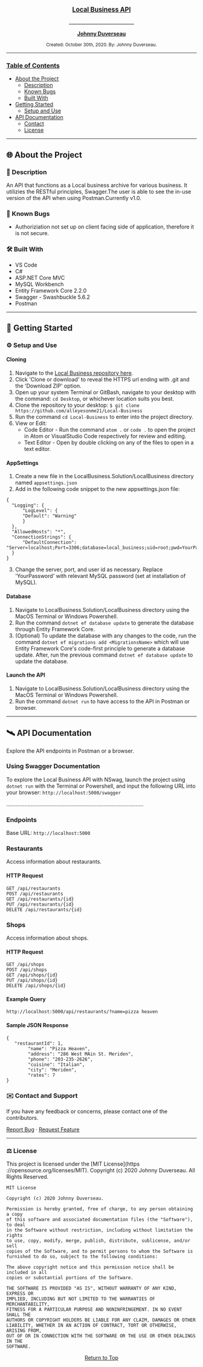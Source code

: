 <br>
<p align="center">
  <u><big> <b>Local Business API</b> </big></u>
</p>
<p align="center">
    <p align="center">
      ___________________________
    </p>
    <p align="center">   
         <a href="https://github.com/alleyesonme21">
            <strong>Johnny Duverseau</strong>
        </a>
    </p>
</p>

<p align="center">
  <small>Created: October 30th, 2020. By: Johnny Duverseau.</small>
</p>

<!-- Project Links -->
------------------------------
### <u>Table of Contents</u>
* <a href="#🌐-about-the-project">About the Project</a>
    * <a href="#📖-description">Description</a>
    * <a href="#🦠-known-bugs">Known Bugs</a>
    * <a href="#🛠-built-with">Built With</a>
    <!-- * <a href="#🔍-preview">Preview</a> -->
* <a href="#🏁-getting-started">Getting Started</a>
    * <a href="#⚙️-setup-and-use">Setup and Use</a>
* <a href="#🛰️-api-documentation">API Documentation</a>
    * <a href="#✉️-contact-and-support">Contact</a>
    * <a href="#⚖️-license">License</a>
    
------------------------------

## 🌐 About the Project

### 📖 Description
An API that functions as a Local business archive for various business. It utilizies the RESTful principles, Swagger.The user is able to see the in-use version of the API when using Postman.Currently v1.0.


### 🦠 Known Bugs

* Authoriziation not set up on client facing side of application, therefore it is not secure.

### 🛠 Built With
* VS Code
* C#
* ASP.NET Core MVC
* MySQL Workbench
* Entity Framework Core 2.2.0
* Swagger - Swashbuckle 5.6.2
* Postman

<!-- ### 🔍 Preview -->

------------------------------

## 🏁 Getting Started

### ⚙️ Setup and Use

  #### Cloning

  1) Navigate to the [Local Business repository here](https://github.com/alleyesonme21/Local-Business).
  2) Click 'Clone or download' to reveal the HTTPS url ending with .git and the 'Download ZIP' option.
  3) Open up your system Terminal or GitBash, navigate to your desktop with the command: `cd Desktop`, or whichever location suits you best.
  4) Clone the repository to your desktop: `$ git clone https://github.com/alleyesonme21/Local-Business`
  5) Run the command `cd Local-Business` to enter into the project directory.
  6) View or Edit:
      * Code Editor - Run the command `atom .` or `code .` to open the project in Atom or VisualStudio Code respectively for review and editing.
      * Text Editor - Open by double clicking on any of the files to open in a text editor.

  #### AppSettings

  1) Create a new file in the LocalBusiness.Solution/LocalBusiness directory named `appsettings.json`
  2) Add in the following code snippet to the new appsettings.json file:
  
  ```
{
    "Logging": {
        "LogLevel": {
        "Default": "Warning"
        }
    },
    "AllowedHosts": "*",
    "ConnectionStrings": {
        "DefaultConnection": "Server=localhost;Port=3306;database=local_business;uid=root;pwd=YourPassword;"
    }
}
  ```
  3) Change the server, port, and user id as necessary. Replace 'YourPassword' with relevant MySQL password (set at installation of MySQL).

  #### Database
  1) Navigate to LocalBusiness.Solution/LocalBusiness directory using the MacOS Terminal or Windows Powershell.
  2) Run the command `dotnet ef database update` to generate the database through Entity Framework Core.
  3) (Optional) To update the database with any changes to the code, run the command `dotnet ef migrations add <MigrationsName>` which will use Entity Framework Core's code-first principle to generate a database update. After, run the previous command `dotnet ef database update` to update the database.

  #### Launch the API
  1) Navigate to LocalBusiness.Solution/LocalBusiness directory using the MacOS Terminal or Windows Powershell.
  2) Run the command `dotnet run` to have access to the API in Postman or browser.

------------------------------

## 🛰️ API Documentation
Explore the API endpoints in Postman or a browser.

### Using Swagger Documentation 
To explore the Local Business API with NSwag, launch the project using `dotnet run` with the Terminal or Powershell, and input the following URL into your browser: `http://localhost:5000/swagger`

<!-- ### Using the JSON Web Token
In order to be authorized to use the POST, PUT, DELETE functionality of the API, please authenticate yourself through Postman.
* Open Postman and create a POST request using the URL: `http://localhost:5000/api/users/authenticate`
* Add the following query to the request as raw data in the Body tab:
```
{
    "UserName": "test",
    "Password": "test"
}
```
* The token will be generated in the response. Copy and paste it as the Token paramenter in the Authorization tab. -->

<!-- ### Note on Pagination
The Cretaceous Park API returns a default of 2 results per page at a time.

To modify this, use the query parameters `limit` and `start` to alter the response results displayed. The `limit` parameter will specify how many results will be displayed, and the `start` parameter will specify which element in the response the limit should start counting. -->

..........................................................................................

### Endpoints
Base URL: `http://localhost:5000`

### Restaurants
Access information about restaurants.

#### HTTP Request
```
GET /api/restaurants
POST /api/restaurants
GET /api/restaurants/{id}
PUT /api/restaurants/{id}
DELETE /api/restaurants/{id}
```
### Shops
Access information about shops.

#### HTTP Request
```
GET /api/shops
POST /api/shops
GET /api/shops/{id}
PUT /api/shops/{id}
DELETE /api/shops/{id}
```


<!-- #### Path Parameters
| Parameter | Type | Default | Required | Description |
| :---: | :---: | :---: | :---: | --- |
| name | string | none | false | Return matches by name.
| ingredient | string | none | false | Return any recipe with a specific ingredient. | -->

#### Example Query
```
http://localhost:5000/api/restaurants/?name=pizza heaven
```

#### Sample JSON Response
```
{
   "restaurantId": 1,
        "name": "Pizza Heaven",
        "address": "286 West MAin St. Meriden",
        "phone": "203-235-2626",
        "cuisine": "Italian",
        "city": "Meriden",
        "rates": 7
}
```
### ✉️ Contact and Support

If you have any feedback or concerns, please contact one of the contributors.

<p>
    <a href="https://github.com/alleyesonme21/Local-Business/issues">Report Bug</a> ·
    <a href="https://github.com/alleyesonme21/Local-Business/issues">Request Feature</a>
</p>

------------------------------

### ⚖️ License

This project is licensed under the [MIT License](https ://opensource.org/licenses/MIT). Copyright (c) 2020 Johnny Duverseau. All Rights Reserved.
```
MIT License

Copyright (c) 2020 Johnny Duverseau.

Permission is hereby granted, free of charge, to any person obtaining a copy
of this software and associated documentation files (the "Software"), to deal
in the Software without restriction, including without limitation the rights
to use, copy, modify, merge, publish, distribute, sublicense, and/or sell
copies of the Software, and to permit persons to whom the Software is
furnished to do so, subject to the following conditions:

The above copyright notice and this permission notice shall be included in all
copies or substantial portions of the Software.

THE SOFTWARE IS PROVIDED "AS IS", WITHOUT WARRANTY OF ANY KIND, EXPRESS OR
IMPLIED, INCLUDING BUT NOT LIMITED TO THE WARRANTIES OF MERCHANTABILITY,
FITNESS FOR A PARTICULAR PURPOSE AND NONINFRINGEMENT. IN NO EVENT SHALL THE
AUTHORS OR COPYRIGHT HOLDERS BE LIABLE FOR ANY CLAIM, DAMAGES OR OTHER
LIABILITY, WHETHER IN AN ACTION OF CONTRACT, TORT OR OTHERWISE, ARISING FROM,
OUT OF OR IN CONNECTION WITH THE SOFTWARE OR THE USE OR OTHER DEALINGS IN THE
SOFTWARE.
```
<center><a href="#">Return to Top</a></center>
